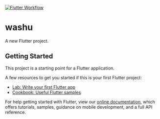 [![Flutter Workflow](https://github.com/DimaGolt/washu/actions/workflows/main.yml/badge.svg)](https://github.com/DimaGolt/washu/actions/workflows/main.yml)

# washu

A new Flutter project.

## Getting Started

This project is a starting point for a Flutter application.

A few resources to get you started if this is your first Flutter project:

- [Lab: Write your first Flutter app](https://flutter.dev/docs/get-started/codelab)
- [Cookbook: Useful Flutter samples](https://flutter.dev/docs/cookbook)

For help getting started with Flutter, view our
[online documentation](https://flutter.dev/docs), which offers tutorials,
samples, guidance on mobile development, and a full API reference.
